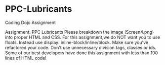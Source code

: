 # PPC-Lubricants

Coding Dojo Assignment

Assignment: PPC Lubricants
Please breakdown the image (Screen4.png) into proper HTML and CSS. 
For this assignment,we do NOT want you to use floats. Instead use display: inline-block/inline/block.
Make sure you've refactored your code. Don't use unnecessary division tags, classes or ids. 
Some of our best developers have done this assignment with less than 100 lines of HTML code!
